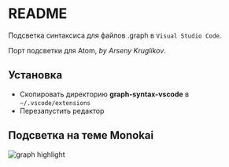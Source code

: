 # README #

Подсветка синтаксиса для файлов .graph в `Visual Studio Code`.

Порт подсветки для Atom, *by Arseny Kruglikov*.

## Установка ##
* Скопировать директорию **graph-syntax-vscode** в `~/.vscode/extensions`
* Перезапустить редактор

## Подсветка на теме Monokai ##
![graph highlight](http://ij1.pw/github/graph-highlight-vscode-1.png)
